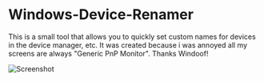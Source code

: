 # Windows-Device-Renamer

This is a small tool that allows you to quickly set custom names for devices in the device manager, etc. It was created because i was annoyed all my screens are always "Generic PnP Monitor". Thanks Windoof!

![Screenshot](https://i.imgur.com/4uR8jNn.png)